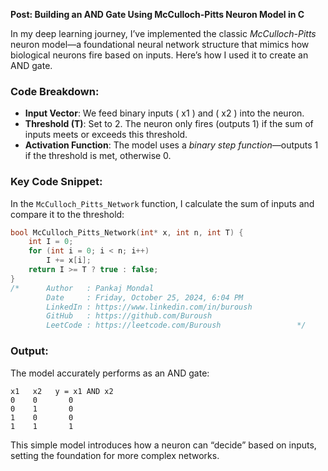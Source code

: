 **Post: Building an AND Gate Using McCulloch-Pitts Neuron Model in C**

In my deep learning journey, I’ve implemented the classic *McCulloch-Pitts* neuron model—a foundational neural network structure that mimics how biological neurons fire based on inputs. Here’s how I used it to create an AND gate.

### Code Breakdown:

- **Input Vector**: We feed binary inputs \( x1 \) and \( x2 \) into the neuron.
- **Threshold (T)**: Set to 2. The neuron only fires (outputs 1) if the sum of inputs meets or exceeds this threshold.
- **Activation Function**: The model uses a *binary step function*—outputs 1 if the threshold is met, otherwise 0.

### Key Code Snippet:
In the `McCulloch_Pitts_Network` function, I calculate the sum of inputs and compare it to the threshold:
```c
bool McCulloch_Pitts_Network(int* x, int n, int T) {
    int I = 0;
    for (int i = 0; i < n; i++)
        I += x[i];
    return I >= T ? true : false;
}
/*      Author   : Pankaj Mondal
        Date     : Friday, October 25, 2024, 6:04 PM
        LinkedIn : https://www.linkedin.com/in/buroush
        GitHub   : https://github.com/Buroush
        LeetCode : https://leetcode.com/Buroush                 */

```

### Output:
The model accurately performs as an AND gate:
```
x1   x2   y = x1 AND x2
0    0       0
0    1       0
1    0       0
1    1       1
```

This simple model introduces how a neuron can “decide” based on inputs, setting the foundation for more complex networks.
